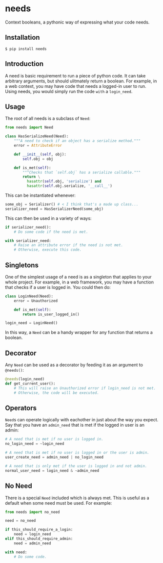 needs
=====

Context booleans, a pythonic way of expressing what your code needs.


Installation
------------

```
$ pip install needs
```


Introduction
------------

A need is basic requirement to run a piece of python code.  It can take
arbitrary arguments, but should ulitmately return a boolean.  For example, in
a web context, you may have code that needs a logged-in user to run.  Using
needs, you would simply run the code `with` a `login_need`.


Usage
-----

The root of all needs is a subclass of `Need`:

```python
from needs import Need

class HasSerializeNeed(Need):
    """A need to check if an object has a serialize method."""
    error = AttributeError

    def __init__(self, obj):
        self.obj = obj

    def is_met(self):
        """Checks that `self.obj` has a serialize callable."""
        return \
          hasattr(self.obj, 'serialize') and
          hasattr(self.obj.serialize, '__call__')
```

This can be instantiated whenever:

```python
some_obj = Serializer() # < I think that's a made up class...
serializer_need = HasSerializerNeed(some_obj)
```

This can then be used in a variety of ways:

```python
if serializer_need():
    # Do some code if the need is met.

with serializer_need:
    # Raise an attribute error if the need is not met.
    # Otherwise, execute this code.
```


Singletons
----------

One of the simplest usage of a need is as a singleton that applies to your
whole project.  For example, in a web framework, you may have a function that
checks if a user is logged in.  You could then do:

```python
class LoginNeed(Need):
    error = Unauthorized

    def is_met(self):
        return is_user_logged_in()

login_need = LoginNeed()
```

In this way, a `Need` can be a handy wrapper for any function that returns a
boolean.


Decorator
---------

Any `Need` can be used as a decorator by feeding it as an argument to `@needs()`:

```python
@needs(login_need)
def get_current_user():
    # This will raise an Unauthorized error if login_need is not met.
    # Otherwise, the code will be executed.
```


Operators
---------

`Need`s can operate logically with eachother in just about the way you expect.
Say that you have an `admin_need` that is met if the logged in user is an
admin:

```python
# A need that is met if no user is logged in.
no_login_need = ~login_need
```

```python
# A need that is met if no user is logged in or the user is admin.
user_create_need = admin_need | no_login_need
```

```python
# A need that is only met if the user is logged in and not admin.
normal_user_need = login_need & ~admin_need
```


No Need
-------

There is a special `Need` included which is always met.  This is useful
as a default when some need must be used.  For example:

```python
from needs import no_need

need = no_need

if this_should_require_a_login:
    need = login_need
elif this_should_require_admin:
    need = admin_need

with need:
    # Do some code.
```
